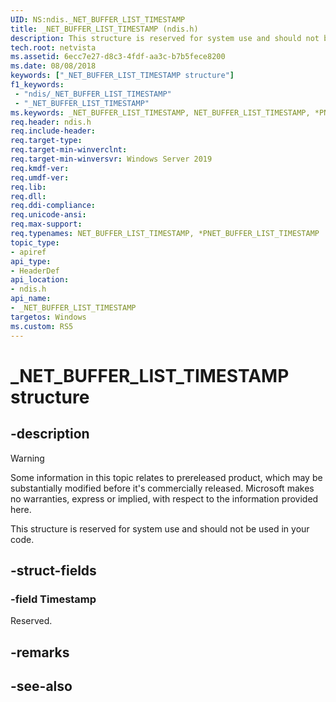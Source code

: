 ```yaml
---
UID: NS:ndis._NET_BUFFER_LIST_TIMESTAMP
title: _NET_BUFFER_LIST_TIMESTAMP (ndis.h)
description: This structure is reserved for system use and should not be used in your code.
tech.root: netvista
ms.assetid: 6ecc7e27-d8c3-4fdf-aa3c-b7b5fece8200
ms.date: 08/08/2018
keywords: ["_NET_BUFFER_LIST_TIMESTAMP structure"]
f1_keywords:
 - "ndis/_NET_BUFFER_LIST_TIMESTAMP"
 - "_NET_BUFFER_LIST_TIMESTAMP"
ms.keywords: _NET_BUFFER_LIST_TIMESTAMP, NET_BUFFER_LIST_TIMESTAMP, *PNET_BUFFER_LIST_TIMESTAMP, 
req.header: ndis.h
req.include-header:
req.target-type:
req.target-min-winverclnt:
req.target-min-winversvr: Windows Server 2019
req.kmdf-ver:
req.umdf-ver:
req.lib:
req.dll:
req.ddi-compliance:
req.unicode-ansi:
req.max-support:
req.typenames: NET_BUFFER_LIST_TIMESTAMP, *PNET_BUFFER_LIST_TIMESTAMP
topic_type: 
- apiref
api_type: 
- HeaderDef
api_location: 
- ndis.h
api_name: 
- _NET_BUFFER_LIST_TIMESTAMP
targetos: Windows
ms.custom: RS5
---
```


# _NET_BUFFER_LIST_TIMESTAMP structure

## -description

> [!WARNING]
> Some information in this topic relates to prereleased product, which may be substantially modified before it's commercially released. Microsoft makes no warranties, express or implied, with respect to the information provided here.

This structure is reserved for system use and should not be used in your code.

## -struct-fields

### -field Timestamp

Reserved.

## -remarks

## -see-also
